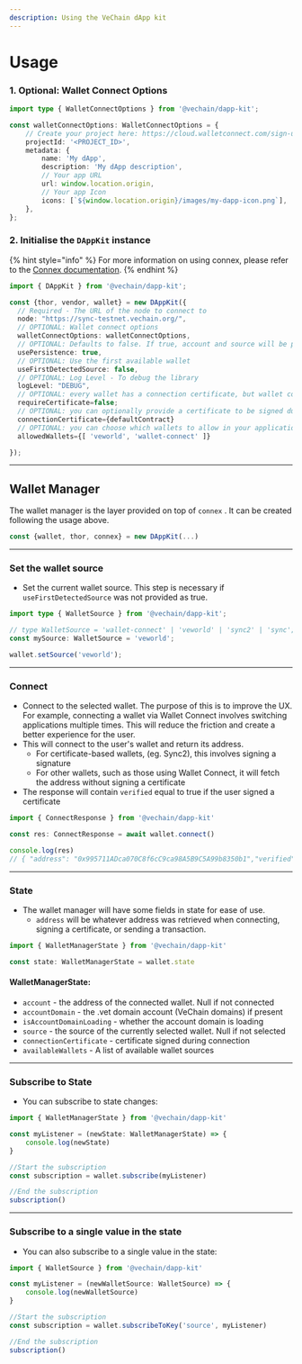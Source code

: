 ```yaml
---
description: Using the VeChain dApp kit
---
```


# Usage

### 1. Optional: Wallet Connect Options

```typescript
import type { WalletConnectOptions } from '@vechain/dapp-kit';

const walletConnectOptions: WalletConnectOptions = {
    // Create your project here: https://cloud.walletconnect.com/sign-up
    projectId: '<PROJECT_ID>', 
    metadata: {
        name: 'My dApp',
        description: 'My dApp description',
        // Your app URL
        url: window.location.origin, 
        // Your app Icon
        icons: [`${window.location.origin}/images/my-dapp-icon.png`], 
    },
};
```

### 2. Initialise the `DAppKit` instance

{% hint style="info" %}
For more information on using connex, please refer to the [Connex documentation](../../../connex/).
{% endhint %}

```typescript
import { DAppKit } from '@vechain/dapp-kit';

const {thor, vendor, wallet} = new DAppKit({
  // Required - The URL of the node to connect to
  node: "https://sync-testnet.vechain.org/", 
  // OPTIONAL: Wallet connect options
  walletConnectOptions: walletConnectOptions, 
  // OPTIONAL: Defaults to false. If true, account and source will be persisted in local storage
  usePersistence: true, 
  // OPTIONAL: Use the first available wallet
  useFirstDetectedSource: false,
  // OPTIONAL: Log Level - To debug the library
  logLevel: "DEBUG",
  // OPTIONAL: every wallet has a connection certificate, but wallet connect doesn't connect with a certificate, it uses a session; if required, with this option, we will force the user to sign a certificate after he finishes the connection with wallet connect
  requireCertificate=false;
  // OPTIONAL: you can optionally provide a certificate to be signed during the login, otherwise a standard one will be used
  connectionCertificate={defaultContract}
  // OPTIONAL: you can choose which wallets to allow in your application between 'wallet-connect', 'veworld', 'sync2' or 'sync'. Default: all
  allowedWallets={[ 'veworld', 'wallet-connect' ]}

});
```

***

## Wallet Manager

The wallet manager is the layer provided on top of `connex` . It can be created following the usage above.

```typescript
const {wallet, thor, connex} = new DAppKit(...)
```

***

### Set the wallet source

* Set the current wallet source. This step is necessary if `useFirstDetectedSource` was not provided as true.

```typescript
import type { WalletSource } from '@vechain/dapp-kit';

// type WalletSource = 'wallet-connect' | 'veworld' | 'sync2' | 'sync';
const mySource: WalletSource = 'veworld';

wallet.setSource('veworld');
```

***

### Connect

* Connect to the selected wallet. The purpose of this is to improve the UX. For example, connecting a wallet via Wallet Connect involves switching applications multiple times. This will reduce the friction and create a better experience for the user.
* This will connect to the user's wallet and return its address.
  * For certificate-based wallets, (eg. Sync2), this involves signing a signature
  * For other wallets, such as those using Wallet Connect, it will fetch the address without signing a certificate
* The response will contain `verified` equal to true if the user signed a certificate

```typescript
import { ConnectResponse } from '@vechain/dapp-kit'

const res: ConnectResponse = await wallet.connect()

console.log(res)
// { "address": "0x995711ADca070C8f6cC9ca98A5B9C5A99b8350b1","verified": true}
```

***

### State

* The wallet manager will have some fields in state for ease of use.
  * `address` will be whatever address was retrieved when connecting, signing a certificate, or sending a transaction.

```typescript
import { WalletManagerState } from '@vechain/dapp-kit'

const state: WalletManagerState = wallet.state
```

#### WalletManagerState:

* `account` - the address of the connected wallet. Null if not connected
* `accountDomain` - the .vet domain account (VeChain domains) if present
* `isAccountDomainLoading` - whether the account domain is loading
* `source` - the source of the currently selected wallet. Null if not selected
* `connectionCertificate` - certificate signed during connection
* `availableWallets` - A list of available wallet sources

***

### Subscribe to State

* You can subscribe to state changes:

```typescript
import { WalletManagerState } from '@vechain/dapp-kit'

const myListener = (newState: WalletManagerState) => {
    console.log(newState)
}

//Start the subscription
const subscription = wallet.subscribe(myListener)

//End the subscription
subscription()

```

***

### Subscribe to a single value in the state

* You can also subscribe to a single value in the state:

```typescript
import { WalletSource } from '@vechain/dapp-kit'

const myListener = (newWalletSource: WalletSource) => {
    console.log(newWalletSource)
}

//Start the subscription
const subscription = wallet.subscribeToKey('source', myListener)

//End the subscription
subscription()
```
